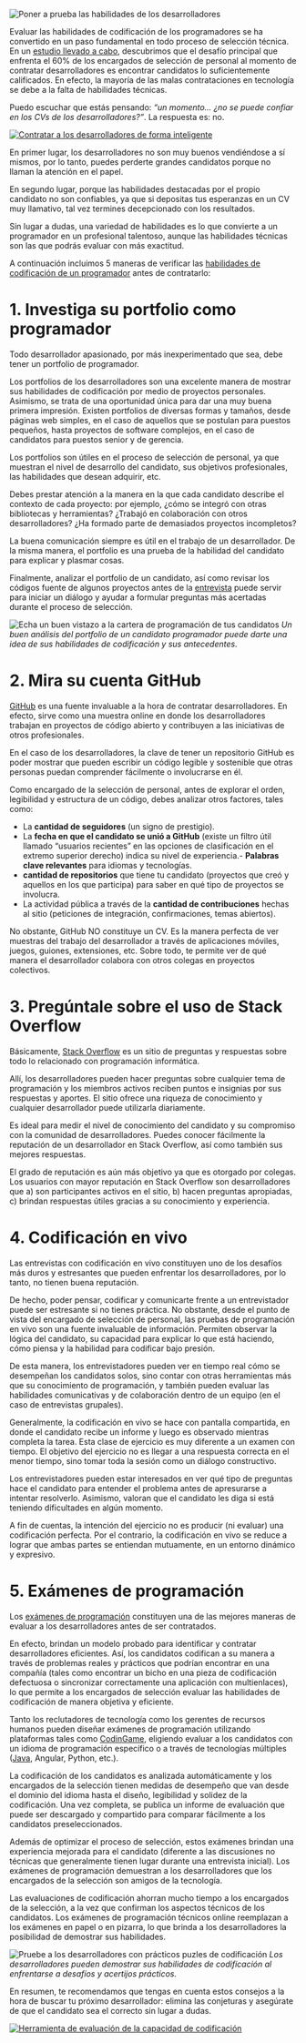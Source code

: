 ![Poner a prueba las habilidades de los desarrolladores](https://w1.codingame.com/work/wp-content/uploads/2018/07/rsz_1tough-mudder-challenge_2.jpg)

Evaluar las habilidades de codificación de los programadores se ha convertido en un paso fundamental en todo proceso de selección técnica. En un [estudio llevado a cabo](https://www.codingame.com/work/tech-recruiting-survey-report-2019/?utm_campaign=playground&utm_medium=referral&utm_source=codingame&utm_content=53094), descubrimos que el desafío principal que enfrenta el 60% de los encargados de selección de personal al momento de contratar desarrolladores es encontrar candidatos lo suficientemente calificados. En efecto, la mayoría de las malas contrataciones en tecnología se debe a la falta de habilidades técnicas.

Puedo escuchar que estás pensando: _“un momento… ¿no se puede confiar en los CVs de los desarrolladores?”_. La respuesta es: no.

[![Contratar a los desarrolladores de forma inteligente](https://w1.codingame.com/work/wp-content/uploads/2019/04/CTA_03-2.jpg)](https://www.codingame.com/work/offers/screening/?utm_campaign=playground&utm_medium=referral&utm_source=codingame&utm_content=53094)

En primer lugar, los desarrolladores no son muy buenos vendiéndose a sí mismos, por lo tanto, puedes perderte grandes candidatos porque no llaman la atención en el papel.

En segundo lugar, porque las habilidades destacadas por el propio candidato no son confiables, ya que si depositas tus esperanzas en un CV muy llamativo, tal vez termines decepcionado con los resultados.

Sin lugar a dudas, una variedad de habilidades es lo que convierte a un programador en un profesional talentoso, aunque las habilidades técnicas son las que podrás evaluar con más exactitud.

A continuación incluimos 5 maneras de verificar las [habilidades de codificación de un programador](https://www.codingame.com/work/guide-how-to-test-developers/?utm_campaign=playground&utm_medium=referral&utm_source=codingame&utm_content=53094) antes de contratarlo:

# 1. Investiga su portfolio como programador

Todo desarrollador apasionado, por más inexperimentado que sea, debe tener un portfolio de programador.

Los portfolios de los desarrolladores son una excelente manera de mostrar sus habilidades de codificación por medio de proyectos personales. Asimismo, se trata de una oportunidad única para dar una muy buena primera impresión. Existen portfolios de diversas formas y tamaños, desde páginas web simples, en el caso de aquellos que se postulan para puestos pequeños, hasta proyectos de software complejos, en el caso de candidatos para puestos senior y de gerencia.

Los portfolios son útiles en el proceso de selección de personal, ya que muestran el nivel de desarrollo del candidato, sus objetivos profesionales, las habilidades que desean adquirir, etc.

Debes prestar atención a la manera en la que cada candidato describe el contexto de cada proyecto: por ejemplo, ¿cómo se integró con otras bibliotecas y herramientas? ¿Trabajó en colaboración con otros desarrolladores? ¿Ha formado parte de demasiados proyectos incompletos?

La buena comunicación siempre es útil en el trabajo de un desarrollador. De la misma manera, el portfolio es una prueba de la habilidad del candidato para explicar y plasmar cosas.

Finalmente, analizar el portfolio de un candidato, así como revisar los códigos fuente de algunos proyectos antes de la [entrevista](https://www.codingame.com/work/blog/top-10-interview-questions-for-developers-to-help-you-find-the-one/?utm_campaign=playground&utm_medium=referral&utm_source=codingame&utm_content=53094) puede servir para iniciar un diálogo y ayudar a formular preguntas más acertadas durante el proceso de selección.

![Echa un buen vistazo a la cartera de programación de tus candidatos](https://w2.codingame.com/work/wp-content/uploads/2018/07/binoculars-100590_640-1-1.jpg)
_Un buen análisis del portfolio de un candidato programador puede darte una idea de sus habilidades de codificación y sus antecedentes._

# 2. Mira su cuenta GitHub

[GitHub](https://github.com/) es una fuente invaluable a la hora de contratar desarrolladores. En efecto, sirve como una muestra online en donde los desarrolladores trabajan en proyectos de código abierto y contribuyen a las iniciativas de otros profesionales.

En el caso de los desarrolladores, la clave de tener un repositorio GitHub es poder mostrar que pueden escribir un código legible y sostenible que otras personas puedan comprender fácilmente o involucrarse en él.

Como encargado de la selección de personal, antes de explorar el orden, legibilidad y estructura de un código, debes analizar otros factores, tales como:

- La **cantidad de seguidores** (un signo de prestigio).
- La **fecha en que el candidato se unió a GitHub** (existe un filtro útil llamado “usuarios recientes” en las opciones de clasificación en el extremo superior derecho) indica su nivel de experiencia.- **Palabras clave relevantes** para idiomas y tecnologías.
- **cantidad de repositorios** que tiene tu candidato (proyectos que creó y aquellos en los que participa) para saber en qué tipo de proyectos se involucra.
- La actividad pública a través de la **cantidad de contribuciones** hechas al sitio (peticiones de integración, confirmaciones, temas abiertos).

No obstante, GitHub NO constituye un CV. Es la manera perfecta de ver muestras del trabajo del desarrollador a través de aplicaciones móviles, juegos, guiones, extensiones, etc. Sobre todo, te permite ver de qué manera el desarrollador colabora con otros colegas en proyectos colectivos.

# 3. Pregúntale sobre el uso de Stack Overflow

Básicamente, [Stack Overflow](https://stackoverflow.com/) es un sitio de preguntas y respuestas sobre todo lo relacionado con programación informática.

Allí, los desarrolladores pueden hacer preguntas sobre cualquier tema de programación y los miembros activos reciben puntos e insignias por sus respuestas y aportes. El sitio ofrece una riqueza de conocimiento y cualquier desarrollador puede utilizarla diariamente.

Es ideal para medir el nivel de conocimiento del candidato y su compromiso con la comunidad de desarrolladores. Puedes conocer fácilmente la reputación de un desarrollador en Stack Overflow, así como también sus mejores respuestas.

El grado de reputación es aún más objetivo ya que es otorgado por colegas. Los usuarios con mayor reputación en Stack Overflow son desarrolladores que a) son participantes activos en el sitio, b) hacen preguntas apropiadas, c) brindan respuestas útiles gracias a su conocimiento y experiencia.

# 4. Codificación en vivo

Las entrevistas con codificación en vivo constituyen uno de los desafíos más duros y estresantes que pueden enfrentar los desarrolladores, por lo tanto, no tienen buena reputación.

De hecho, poder pensar, codificar y comunicarte frente a un entrevistador puede ser estresante si no tienes práctica. No obstante, desde el punto de vista del encargado de selección de personal, las pruebas de programación en vivo son una fuente invaluable de información. Permiten observar la lógica del candidato, su capacidad para explicar lo que está haciendo, cómo piensa y la habilidad para codificar bajo presión.

De esta manera, los entrevistadores pueden ver en tiempo real cómo se desempeñan los candidatos solos, sino contar con otras herramientas más que su conocimiento de programación, y también pueden evaluar las habilidades comunicativas y de colaboración dentro de un equipo (en el caso de entrevistas grupales).

Generalmente, la codificación en vivo se hace con pantalla compartida, en donde el candidato recibe un informe y luego es observado mientras completa la tarea. Esta clase de ejercicio es muy diferente a un examen con tiempo. El objetivo del ejercicio no es llegar a una respuesta correcta en el menor tiempo, sino tomar toda la sesión como un diálogo constructivo.

Los entrevistadores pueden estar interesados en ver qué tipo de preguntas hace el candidato para entender el problema antes de apresurarse a intentar resolverlo. Asimismo, valoran que el candidato les diga si está teniendo dificultades en algún momento.

A fin de cuentas, la intención del ejercicio no es producir (ni evaluar) una codificación perfecta. Por el contrario, la codificación en vivo se reduce a lograr que ambas partes se entiendan mutuamente, en un entorno dinámico y expresivo.

# 5. Exámenes de programación

Los [exámenes de programación](https://www.codingame.com/work/solutions/coding-skill-assessment/?utm_campaign=playground&utm_medium=referral&utm_source=codingame&utm_content=53094) constituyen una de las mejores maneras de evaluar a los desarrolladores antes de ser contratados.

En efecto, brindan un modelo probado para identificar y contratar desarrolladores eficientes. Así, los candidatos codifican a su manera a través de problemas reales y prácticos que podrían encontrar en una compañía (tales como encontrar un bicho en una pieza de codificación defectuosa o sincronizar correctamente una aplicación con multienlaces), lo que permite a los encargados de selección evaluar las habilidades de codificación de manera objetiva y eficiente.

Tanto los reclutadores de tecnología como los gerentes de recursos humanos pueden diseñar exámenes de programación utilizando plataformas tales como [CodinGame](https://www.codingame.com/work/solutions/coding-skill-assessment/?utm_campaign=playground&utm_medium=referral&utm_source=codingame&utm_content=53094), eligiendo evaluar a los candidatos con un idioma de programación específico o a través de tecnologías múltiples ([Java](https://www.codingame.com/work/java-interview-questions/?utm_campaign=playground&utm_medium=referral&utm_source=codingame&utm_content=53094), Angular, Python, etc.).

La codificación de los candidatos es analizada automáticamente y los encargados de la selección tienen medidas de desempeño que van desde el dominio del idioma hasta el diseño, legibilidad y solidez de la codificación. Una vez completa, se publica un informe de evaluación que puede ser descargado y compartido para comparar fácilmente a los candidatos preseleccionados.

Además de optimizar el proceso de selección, estos exámenes brindan una experiencia mejorada para el candidato (diferente a las discusiones no técnicas que generalmente tienen lugar durante una entrevista inicial). Los exámenes de programación demuestran a los desarrolladores que los encargados de la selección son amigos de la tecnología.

Las evaluaciones de codificación ahorran mucho tiempo a los encargados de la selección, a la vez que confirman los aspectos técnicos de los candidatos. Los exámenes de programación técnicos online reemplazan a los exámenes en papel o en pizarra, lo que brinda a los desarrolladores la posibilidad de demostrar sus habilidades.

![Pruebe a los desarrolladores con prácticos puzles de codificación](https://w2.codingame.com/work/wp-content/uploads/2018/07/hand-holding-puzzle-piece-1.jpg)
_Los desarrolladores pueden demostrar sus habilidades de codificación al enfrentarse a desafíos y acertijos prácticos._

En resumen, te recomendamos que tengas en cuenta estos consejos a la hora de buscar tu próximo desarrollador: elimina las conjeturas y asegúrate de que el candidato sea el correcto sin lugar a dudas.

[![Herramienta de evaluación de la capacidad de codificación](https://iili.io/HT9Wv.png)](https://www.codingame.com/work/solutions/coding-skill-assessment/?utm_campaign=playground&utm_medium=referral&utm_source=codingame&utm_content=53094)


